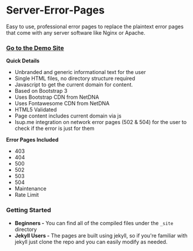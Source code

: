Server-Error-Pages
==================

Easy to use, professional error pages to replace the plaintext error pages that come with any server software like Nginx or Apache.

### [Go to the Demo Site](http://alexphelps.github.io/server-error-pages/)

**Quick Details**
* Unbranded and generic informational text for the user
* Single HTML files, no directory structure required
* Javascript to get the current domain for content.
* Based on Bootstrap 3
* Uses Bootstrap CDN from NetDNA
* Uses Fontawesome CDN from NetDNA
* HTML5 Validated
* Page content includes current domain via js
* Isup.me integration on network error pages (502 & 504) for the user to check if the error is just for them

**Error Pages Included**
* 403
* 404
* 500
* 502
* 503
* 504
* Maintenance
* Rate Limit

### Getting Started
* **Beginners -** You can find all of the compiled files under the `_site` directory
* **Jekyll Users -** The pages are built using jekyll, so if you're familiar with jekyll just clone the repo and you can easily modify as needed.
